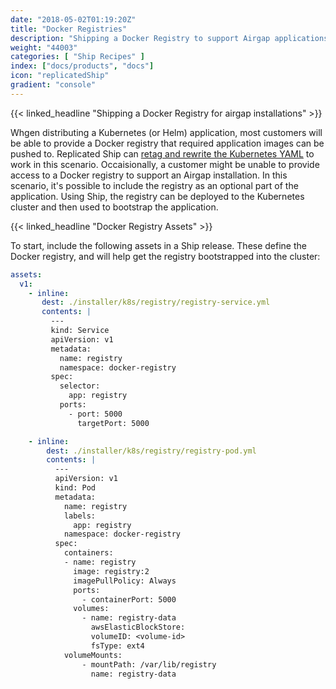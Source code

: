 ```yaml
---
date: "2018-05-02T01:19:20Z"
title: "Docker Registries"
description: "Shipping a Docker Registry to support Airgap applications"
weight: "44003"
categories: [ "Ship Recipes" ]
index: ["docs/products", "docs"]
icon: "replicatedShip"
gradient: "console"
---
```


{{< linked_headline "Shipping a Docker Registry for airgap installations" >}}

Whgen distributing a Kubernetes (or Helm) application, most customers will be able to provide a Docker registry that required application images can be pushed to. Replicated Ship can [retag and rewrite the Kubernetes YAML](docs/ship/recipes/airgap-kubernetes/) to work in this scenario. Occaisionally, a customer might be unable to provide access to a Docker registry to support an Airgap installation. In this scenario, it's possible to include the registry as an optional part of the application. Using Ship, the registry can be deployed to the Kubernetes cluster and then used to bootstrap the application.

{{< linked_headline "Docker Registry Assets" >}}

To start, include the following assets in a Ship release. These define the Docker registry, and will help get the registry bootstrapped into the cluster:

```yaml
assets:
  v1:
    - inline:
       dest: ./installer/k8s/registry/registry-service.yml
       contents: |
         ---
         kind: Service
         apiVersion: v1
         metadata:
           name: registry
           namespace: docker-registry
         spec:
           selector:
             app: registry
           ports:
             - port: 5000
               targetPort: 5000

    - inline:
        dest: ./installer/k8s/registry/registry-pod.yml
        contents: |
          ---
          apiVersion: v1
          kind: Pod
          metadata:
            name: registry
            labels:
              app: registry
            namespace: docker-registry
          spec:
            containers:
            - name: registry
              image: registry:2
              imagePullPolicy: Always
              ports:
                - containerPort: 5000
              volumes:
                - name: registry-data
                  awsElasticBlockStore:
                  volumeID: <volume-id>
                  fsType: ext4
            volumeMounts:
                - mountPath: /var/lib/registry
                  name: registry-data
```